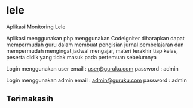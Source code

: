 # lele
Aplikasi Monitoring Lele

Aplikasi menggunakan php menggunakan CodeIgniter diharapkan dapat mempermudah guru dalam membuat pengisian jurnal pembelajaran dan mempermudah mengingat jadwal mengajar, materi terakhir tiap kelas, peserta didik yang tidak masuk pada pertemuan sebelumnya

Login menggunakan user
email : user@guruku.com
password : admin

Login menggunakan admin
email : admin@guruku.com
password : admin

## Terimakasih ##
